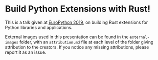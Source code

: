 # Build Python Extensions with Rust!

This is a talk given at [EuroPython 2019](https://ep2019.europython.eu/), on building Rust extensions for Python libraries and applications.

External images used in this presentation can be found in the `external-images` folder, with an `attribution.md` file at each level of the folder giving attribution to the creators. If you notice any missing attributions, please report it as an issue.
